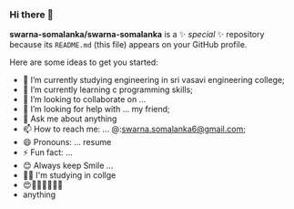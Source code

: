 ### Hi there 👋


**swarna-somalanka/swarna-somalanka** is a ✨ _special_ ✨ repository because its `README.md` (this file) appears on your GitHub profile.

Here are some ideas to get you started:

- 🔭 I’m currently studying engineering in sri vasavi engineering college;
- 🌱 I’m currently learning c programming skills;
- 👯 I’m looking to collaborate on ...
- 🤔 I’m looking for help with ... my friend;
- 💬 Ask me about anything
- 📫 How to reach me: ... @:swarna.somalanka6@gmail.com;
- 😄 Pronouns: ... resume
- ⚡ Fun fact: ...
- 😊 Always keep Smile ...
- 👩‍🎓 I'm studying in collge
- 😍🥰🤩👩‍👩‍👧‍👦
- anything
